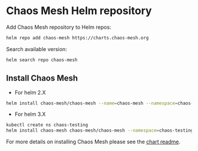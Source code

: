 # Chaos Mesh Helm repository

Add Chaos Mesh repository to Helm repos:

```bash
helm repo add chaos-mesh https://charts.chaos-mesh.org
```

Search available version: 

```bash
helm search repo chaos-mesh
```

## Install Chaos Mesh

  - For helm 2.X

```bash
helm install chaos-mesh/chaos-mesh --name=chaos-mesh --namespace=chaos-testing
```

- For helm 3.X

```bash
kubectl create ns chaos-testing
helm install chaos-mesh chaos-mesh/chaos-mesh --namespace=chaos-testing
```

For more details on installing Chaos Mesh please see the [chart readme](https://github.com/pingcap/chaos-mesh/tree/master/helm/chaos-mesh).

